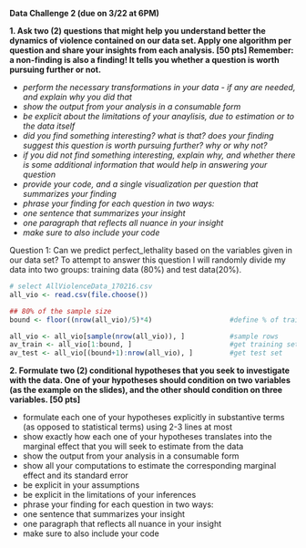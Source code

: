 **Data Challenge 2 (due on 3/22 at 6PM)**

**1. Ask two (2) questions that might help you understand better the dynamics of violence contained on our data set. 
Apply one algorithm per question and share your insights from each analysis. [50 pts] 
Remember: a non-finding is also a finding! It tells you whether a question is worth pursuing further or not.**

- *perform the necessary transformations in your data - if any are needed, and explain why you did that*
- *show the output from your analysis in a consumable form*
- *be explicit about the limitations of your anaylisis, due to estimation or to the data itself*
- *did you find something interesting? what is that? does your finding suggest this question is worth pursuing further? why or why not?*
- *if you did not find something interesting, explain why, and whether there is some additional information that would help in answering your question*
- *provide your code, and a single visualization per question that summarizes your finding*
- *phrase your finding for each question in two ways:*
- *one sentence that summarizes your insight*
- *one paragraph that reflects all nuance in your insight*
- *make sure to also include your code*


Question 1: Can we predict perfect_lethality based on the variables given in our data set?
To attempt to answer this question I will randomly divide my data into two groups: training data (80%) and test data(20%).

```r
# select AllViolenceData_170216.csv
all_vio <- read.csv(file.choose())

## 80% of the sample size
bound <- floor((nrow(all_vio)/5)*4)                   #define % of training and test set

all_vio <- all_vio[sample(nrow(all_vio)), ]           #sample rows 
av_train <- all_vio[1:bound, ]                        #get training set
av_test <- all_vio[(bound+1):nrow(all_vio), ]         #get test set
```

**2. Formulate two (2) conditional hypotheses that you seek to investigate with the data. One of your hypotheses should 
condition on two variables (as the example on the slides), and the other should condition on three variables. [50 pts]**

- formulate each one of your hypotheses explicitly in substantive terms (as opposed to statistical terms) using 2-3 lines at most
- show exactly how each one of your hypotheses translates into the marginal effect that you will seek to estimate from the data
- show the output from your analysis in a consumable form
- show all your computations to estimate the corresponding marginal effect and its standard error
- be explicit in your assumptions
- be explicit in the limitations of your inferences
- phrase your finding for each question in two ways:
- one sentence that summarizes your insight
- one paragraph that reflects all nuance in your insight
- make sure to also include your code
